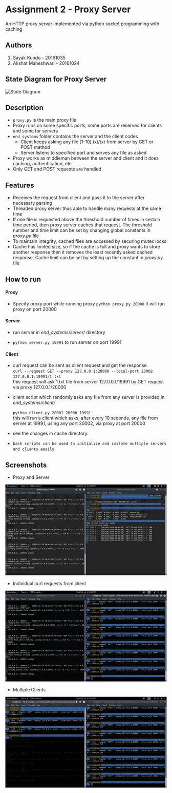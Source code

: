 # Assignment 2 - Proxy Server
An HTTP proxy server implemented via python socket programming with caching

## Authors
1. Sayak Kundu - 20161035
2. Akshat Maheshwari - 20161024

## State Diagram for Proxy Server

![State Diagram](https://www.codeproject.com/KB/web-cache/ExploringCaching/cache_array.jpg)

## Description
- `proxy.py` is the main proxy file
- Proxy runs on some specific ports, some ports are reserved for clients and some for servers
- `end_systems` folder contains the server and the client codes
	- Client keeps asking any file [1-10].txt/txt from server by GET or POST method
	- Server listens to specified port and serves any file as asked
- Proxy works as middleman between the server and client and it does caching, authentication, etc
- Only GET and POST requests are handled

## Features
- Receives the request from client and pass it to the server after necessary parsing
- Threaded proxy server thus able to handle many requests at the same time
- If one file is requested above the threshold number of times in certain time period, then proxy server caches that request. The threshold number and time limit can be set by changing global constants in *proxy.py* file
- To maintain integrity, cached files are accessed by securing mutex locks
- Cache has limited size, so if the cache is full and proxy wants to store another response then it removes the least recently asked cached response. Cache limit can be set by setting up the constant in *proxy.py* file

## How to run

#### Proxy
- Specify proxy port while running proxy
	`python proxy.py 20000`
	It will run proxy on port 20000

#### Server
- run server in *end_systems/server/* directory

- `python server.py 19991` to run server on port 19991

#### Client
- curl request can be sent as client request and get the response.  
`curl --request GET --proxy 127.0.0.1:20000 --local-port 20002 127.0.0.1:19991/1.txt`  
this request will ask 1.txt file from server 127.0.0.1/19991 by GET request via proxy 127.0.0.1/20000

- client script which randomly asks any file from any server is provided in *end_systems/client/*

	`python client.py 20002 20000 19991`  
	this will run a client which asks, after every 10 seconds, any file from server at 19991, using any port 20002, via proxy at port 20000

- see the changes in cache directory.

- `bash scripts can be used to initialize and imitate multiple servers and clients easily`

## Screenshots

- Proxy and Server

![Proxy and Server](./Scrnshots/loopreq.png)

- Individual curl requests from client

![Client individual curl requests](./Scrnshots/indvcurlreq.png)

- Multiple Clients

![Multiple Clients](./Scrnshots/multiclients.png)
